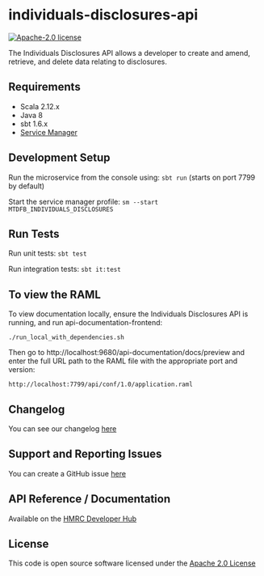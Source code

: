 individuals-disclosures-api
========================

[![Apache-2.0 license](http://img.shields.io/badge/license-Apache-blue.svg)](http://www.apache.org/licenses/LICENSE-2.0.html)

The Individuals Disclosures API allows a developer to create and amend, retrieve, and delete data relating to disclosures.

## Requirements
- Scala 2.12.x
- Java 8
- sbt 1.6.x
- [Service Manager](https://github.com/hmrc/service-manager)

## Development Setup
Run the microservice from the console using: `sbt run` (starts on port 7799 by default)

Start the service manager profile: `sm --start MTDFB_INDIVIDUALS_DISCLOSURES`
 
## Run Tests
Run unit tests: `sbt test`

Run integration tests: `sbt it:test`

## To view the RAML
To view documentation locally, ensure the Individuals Disclosures API is running, and run api-documentation-frontend:

```
./run_local_with_dependencies.sh
```

Then go to http://localhost:9680/api-documentation/docs/preview and enter the full URL path to the RAML file with the appropriate port and version:

```
http://localhost:7799/api/conf/1.0/application.raml
```

## Changelog

You can see our changelog [here](https://github.com/hmrc/income-tax-mtd-changelog/wiki)

## Support and Reporting Issues

You can create a GitHub issue [here](https://github.com/hmrc/income-tax-mtd-changelog/issues)

## API Reference / Documentation 
Available on the [HMRC Developer Hub](https://developer.service.hmrc.gov.uk/api-documentation/docs/api/service/individuals-disclosures-api/1.0)

## License
This code is open source software licensed under the [Apache 2.0 License]("http://www.apache.org/licenses/LICENSE-2.0.html")
